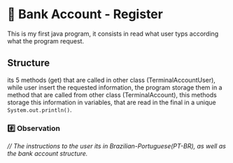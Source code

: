 # 🏦 Bank Account - Register

This is my first java program, it consists in read what user typs according what the program request.

## Structure
its 5 methods (get) that are called in other class (TerminalAccountUser), while user insert the requested information, the program storage them in a method that are called from other class (TerminalAccount), this methods storage this information in variables, that are read in the final in a unique `System.out.println()`.

### #️⃣ Observation 
_// The instructions to the user its in Brazilian-Portuguese(PT-BR), as well as the bank account structure._






